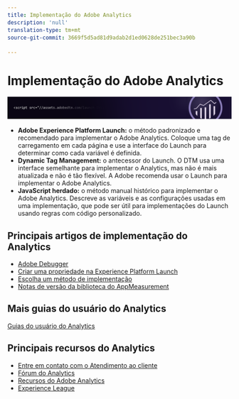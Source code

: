 ```yaml
---
title: Implementação do Adobe Analytics
description: 'null'
translation-type: tm+mt
source-git-commit: 3669f5d5ad81d9adab2d1ed0628de251bec3a90b

---
```



# Implementação do Adobe Analytics

![Banner](../../assets/doc_banner_implement.png)


* **Adobe Experience Platform Launch:** o método padronizado e recomendado para implementar o Adobe Analytics. Coloque uma tag de carregamento em cada página e use a interface do Launch para determinar como cada variável é definida.
* **Dynamic Tag Management:** o antecessor do Launch. O DTM usa uma interface semelhante para implementar o Analytics, mas não é mais atualizada e não é tão flexível. A Adobe recomenda usar o Launch para implementar o Adobe Analytics.
* **JavaScript herdado:** o método manual histórico para implementar o Adobe Analytics. Descreve as variáveis e as configurações usadas em uma implementação, que pode ser útil para implementações do Launch usando regras com código personalizado.

## Principais artigos de implementação do Analytics

* [Adobe Debugger](impl-testing/debugger.md)
* [Criar uma propriedade na Experience Platform Launch](implement-with-launch/create-analytics-property.md)
* [Escolha um método de implementação](c-implementation-methods/choose-implementation-method.md)
* [Notas de versão da biblioteca do AppMeasurement](appmeasurement-release-notes/c-release-notes-mjs.md)

## Mais guias do usuário do Analytics

[Guias do usuário do Analytics](/help/landing/home.md)

## Principais recursos do Analytics

* [Entre em contato com o Atendimento ao cliente](https://helpx.adobe.com/contact/enterprise-support.ec.html)
* [Fórum do Analytics](https://forums.adobe.com/community/experience-cloud/analytics-cloud/analytics)
* [Recursos do Adobe Analytics](https://forums.adobe.com/message/10660755)
* [Experience League](https://landing.adobe.com/experience-league/)

